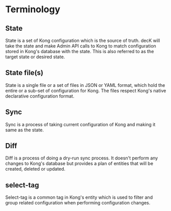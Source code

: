 # Terminology

## State

State is a set of Kong configuration which is the source of truth. decK
will take the state and make Admin API calls to Kong to match configuration
stored in Kong's database with the state.
This is also referred to as the target state or desired state.

## State file(s)

State is a single file or a set of files in JSON or YAML format, which hold
the entire or a sub-set of configuration for Kong.
The files respect Kong's native declarative configuration format.

## Sync

Sync is a process of taking current configuration of Kong and making it same
as the state.

## Diff

Diff is a process of doing a dry-run sync process. It doesn't perform any
changes to Kong's database but provides a plan of entities that will be
created, deleted or updated.

## select-tag

Select-tag is a common tag in Kong's entity which is used to filter and group
related configuration when performing configuration changes.

